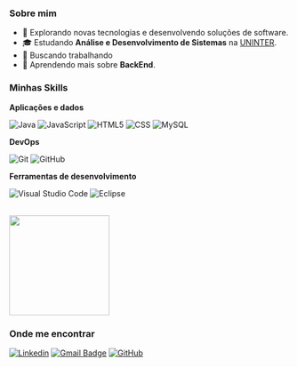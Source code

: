 <h3>Sobre mim</h3>

- 🤔 Explorando novas tecnologias e desenvolvendo soluções de software.
- 🎓 Estudando **Análise e Desenvolvimento de Sistemas** na <a href="[link da sua faculdade](https://www.uninter.com/graduacao-ead/?gclid=CjwKCAjws9ipBhB1EiwAccEi1AJfvnF6Z1s94KFijLOkuGrKwOYDabzO30em6L_OJKqtsYvqKIfFUBoC_9gQAvD_BwE)">UNINTER</a>.
- 💼 Buscando trabalhando
- 🌱 Aprendendo mais sobre **BackEnd**.

<h3>Minhas Skills</h3>

**Aplicações e dados**

![Java](https://img.shields.io/badge/-Java-333333?style=flat&logo=Java&logoColor=007396)
![JavaScript](https://img.shields.io/badge/-JavaScript-333333?style=flat&logo=javascript)
![HTML5](https://img.shields.io/badge/-HTML5-333333?style=flat&logo=HTML5)
![CSS](https://img.shields.io/badge/-CSS-333333?style=flat&logo=CSS3&logoColor=1572B6)
![MySQL](https://img.shields.io/badge/-MySQL-333333?style=flat&logo=mysql)

**DevOps**

![Git](https://img.shields.io/badge/-Git-333333?style=flat&logo=git)
![GitHub](https://img.shields.io/badge/-GitHub-333333?style=flat&logo=github)

**Ferramentas de desenvolvimento**

![Visual Studio Code](https://img.shields.io/badge/-Visual%20Studio%20Code-333333?style=flat&logo=visual-studio-code&logoColor=007ACC)
![Eclipse](https://img.shields.io/badge/-Eclipse-333333?style=flat&logo=eclipse-ide&logoColor=2C2255)

<br/>

<a href="https://github.com/MarckOne">
  <img height="180em" src="https://github-readme-stats.vercel.app/api?username=MarkOne&theme=dracula&show_icons=true" />
</a>

<h3>Onde me encontrar</h3>

[![Linkedin](https://img.shields.io/badge/-MarcosAraujo-blue?style=flat-square&logo=Linkedin&logoColor=white&link=https://www.linkedin.com/in/marcos-araujo-5a378b198)](https://www.linkedin.com/in/marcos-araujo-5a378b198)
[![Gmail Badge](https://img.shields.io/badge/-marcosluiz642@gmail.com-006bed?style=flat-square&logo=Gmail&logoColor=white&link=mailto:marcosluiz642@gmail.com)](mailto:marcosluiz642@gmail.com)
[![GitHub](https://img.shields.io/github/followers/MarckOne?label=follow&style=social)](https://github.com/MarckOne)
